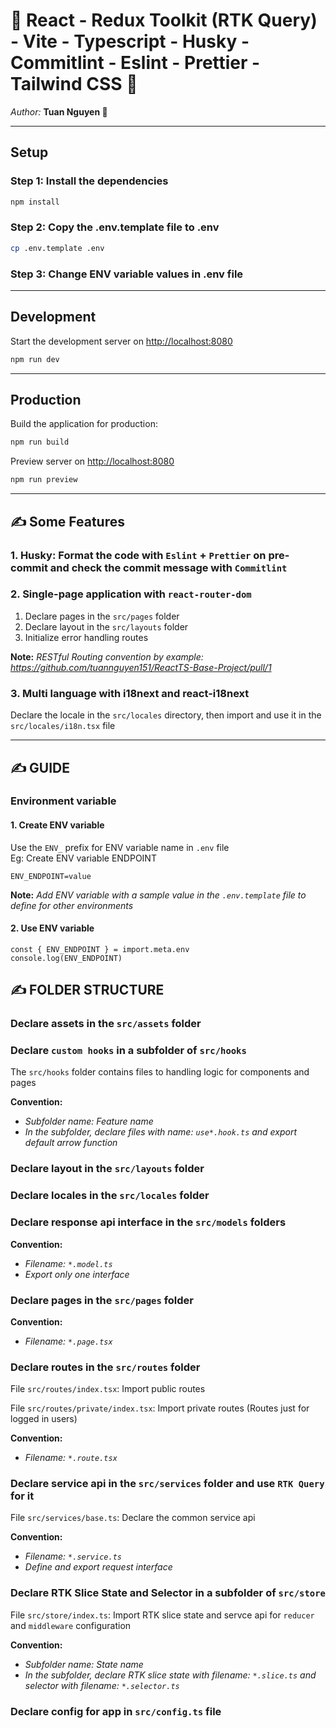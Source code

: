 # 💖 React - Redux Toolkit (RTK Query) - Vite - Typescript - Husky - Commitlint - Eslint - Prettier - Tailwind CSS 💖

_Author:_ **Tuan Nguyen 💌**

---

## Setup

### Step 1: Install the dependencies

```bash
npm install
```

### Step 2: Copy the .env.template file to .env

```bash
cp .env.template .env
```

### Step 3: Change ENV variable values in .env file

---

## Development

Start the development server on <http://localhost:8080>

```bash
npm run dev
```

---

## Production

Build the application for production:

```bash
npm run build
```

Preview server on <http://localhost:8080>

```bash
npm run preview
```

---

## ✍️ Some Features

### 1. Husky: Format the code with `Eslint` + `Prettier` on pre-commit and check the commit message with `Commitlint`

### 2. Single-page application with `react-router-dom`

1. Declare pages in the `src/pages` folder
2. Declare layout in the `src/layouts` folder
3. Initialize error handling routes

**Note:** _RESTful Routing convention by example: <https://github.com/tuannguyen151/ReactTS-Base-Project/pull/1>_

### 3. Multi language with i18next and react-i18next

Declare the locale in the `src/locales` directory, then import and use it in the `src/locales/i18n.tsx` file

---

## ✍ GUIDE

### Environment variable

#### 1. Create ENV variable

Use the `ENV_` prefix for ENV variable name in `.env` file\
Eg: Create ENV variable ENDPOINT

```.env
ENV_ENDPOINT=value
```

**Note:** _Add ENV variable with a sample value in the `.env.template` file to define for other environments_

#### 2. Use ENV variable

```js,ts,jsx,tsx
const { ENV_ENDPOINT } = import.meta.env
console.log(ENV_ENDPOINT)
```

## ✍ FOLDER STRUCTURE

### Declare assets in the `src/assets` folder

### Declare `custom hooks` in a subfolder of `src/hooks`

The `src/hooks` folder contains files to handling logic for components and pages

**Convention:**

- _Subfolder name: Feature name_
- _In the subfolder, declare files with name: `use*.hook.ts` and export default arrow function_

### Declare layout in the `src/layouts` folder

### Declare locales in the `src/locales` folder

### Declare response api interface in the `src/models` folders

**Convention:**

- _Filename: `*.model.ts`_
- _Export only one interface_

### Declare pages in the `src/pages` folder

**Convention:**

- _Filename: `*.page.tsx`_

### Declare routes in the `src/routes` folder

File `src/routes/index.tsx`: Import public routes

File `src/routes/private/index.tsx`: Import private routes (Routes just for logged in users)

**Convention:**

- _Filename: `*.route.tsx`_

### Declare service api in the `src/services` folder and use `RTK Query` for it

File `src/services/base.ts`: Declare the common service api

**Convention:**

- _Filename: `*.service.ts`_
- _Define and export request interface_

### Declare RTK Slice State and Selector in a subfolder of `src/store`

File `src/store/index.ts`: Import RTK slice state and servce api for `reducer` and `middleware` configuration

**Convention:**

- _Subfolder name: State name_
- _In the subfolder, declare RTK slice state with filename: `*.slice.ts` and selector with filename: `*.selector.ts`_

### Declare config for app in `src/config.ts` file
